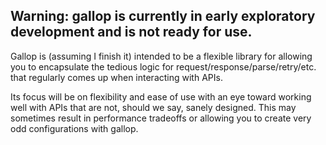 ## Warning: gallop is currently in early exploratory development and is not ready for use. 

Gallop is (assuming I finish it) intended to be a flexible library for allowing you to encapsulate the tedious logic for 
request/response/parse/retry/etc. that regularly comes up when interacting with APIs.

Its focus will be on flexibility and ease of use with an eye toward working well with APIs that are not, should we say,
sanely designed. This may sometimes result in performance tradeoffs or allowing you to create very odd configurations
with gallop.